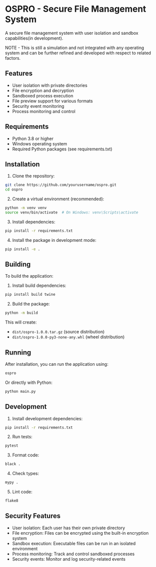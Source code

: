 # OSPRO - Secure File Management System

A secure file management system with user isolation and sandbox capabilities(in development).

NOTE - This is still a simulation and not integrated with any operating system and can be further refined and developed with respect to related factors.

## Features

- User isolation with private directories
- File encryption and decryption
- Sandboxed process execution
- File preview support for various formats
- Security event monitoring
- Process monitoring and control

## Requirements

- Python 3.8 or higher
- Windows operating system
- Required Python packages (see requirements.txt)

## Installation

1. Clone the repository:
```bash
git clone https://github.com/yourusername/ospro.git
cd ospro
```

2. Create a virtual environment (recommended):
```bash
python -m venv venv
source venv/bin/activate  # On Windows: venv\Scripts\activate
```

3. Install dependencies:
```bash
pip install -r requirements.txt
```

4. Install the package in development mode:
```bash
pip install -e .
```

## Building

To build the application:

1. Install build dependencies:
```bash
pip install build twine
```

2. Build the package:
```bash
python -m build
```

This will create:
- `dist/ospro-1.0.0.tar.gz` (source distribution)
- `dist/ospro-1.0.0-py3-none-any.whl` (wheel distribution)

## Running

After installation, you can run the application using:

```bash
ospro
```

Or directly with Python:

```bash
python main.py
```

## Development

1. Install development dependencies:
```bash
pip install -r requirements.txt
```

2. Run tests:
```bash
pytest
```

3. Format code:
```bash
black .
```

4. Check types:
```bash
mypy .
```

5. Lint code:
```bash
flake8
```

## Security Features

- User isolation: Each user has their own private directory
- File encryption: Files can be encrypted using the built-in encryption system
- Sandbox execution: Executable files can be run in an isolated environment
- Process monitoring: Track and control sandboxed processes
- Security events: Monitor and log security-related events
